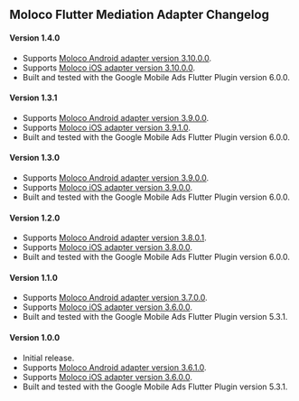 ## Moloco Flutter Mediation Adapter Changelog

#### Version 1.4.0
- Supports [Moloco Android adapter version 3.10.0.0](https://github.com/googleads/googleads-mobile-android-mediation/blob/main/ThirdPartyAdapters/moloco/CHANGELOG.md#version-31000).
- Supports [Moloco iOS adapter version 3.10.0.0](https://github.com/googleads/googleads-mobile-ios-mediation/blob/main/adapters/Moloco/CHANGELOG.md#version-31000).
- Built and tested with the Google Mobile Ads Flutter Plugin version 6.0.0.

#### Version 1.3.1
- Supports [Moloco Android adapter version 3.9.0.0](https://github.com/googleads/googleads-mobile-android-mediation/blob/main/ThirdPartyAdapters/moloco/CHANGELOG.md#version-3900).
- Supports [Moloco iOS adapter version 3.9.1.0](https://github.com/googleads/googleads-mobile-ios-mediation/blob/main/adapters/Moloco/CHANGELOG.md#version-3910).
- Built and tested with the Google Mobile Ads Flutter Plugin version 6.0.0.

#### Version 1.3.0
- Supports [Moloco Android adapter version 3.9.0.0](https://github.com/googleads/googleads-mobile-android-mediation/blob/main/ThirdPartyAdapters/moloco/CHANGELOG.md#version-3900).
- Supports [Moloco iOS adapter version 3.9.0.0](https://github.com/googleads/googleads-mobile-ios-mediation/blob/main/adapters/Moloco/CHANGELOG.md#version-3900).
- Built and tested with the Google Mobile Ads Flutter Plugin version 6.0.0.

#### Version 1.2.0
- Supports [Moloco Android adapter version 3.8.0.1](https://github.com/googleads/googleads-mobile-android-mediation/blob/main/ThirdPartyAdapters/moloco/CHANGELOG.md#version-3801).
- Supports [Moloco iOS adapter version 3.8.0.0](https://github.com/googleads/googleads-mobile-ios-mediation/blob/main/adapters/Moloco/CHANGELOG.md#version-3800).
- Built and tested with the Google Mobile Ads Flutter Plugin version 6.0.0.

#### Version 1.1.0
- Supports [Moloco Android adapter version 3.7.0.0](https://github.com/googleads/googleads-mobile-android-mediation/blob/main/ThirdPartyAdapters/moloco/CHANGELOG.md#version-3700).
- Supports [Moloco iOS adapter version 3.6.0.0](https://github.com/googleads/googleads-mobile-ios-mediation/blob/main/adapters/Moloco/CHANGELOG.md#version-3600).
- Built and tested with the Google Mobile Ads Flutter Plugin version 5.3.1.

#### Version 1.0.0
- Initial release.
- Supports [Moloco Android adapter version 3.6.1.0](https://github.com/googleads/googleads-mobile-android-mediation/blob/main/ThirdPartyAdapters/moloco/CHANGELOG.md#version-3610).
- Supports [Moloco iOS adapter version 3.6.0.0](https://github.com/googleads/googleads-mobile-ios-mediation/blob/main/adapters/Moloco/CHANGELOG.md#version-3600).
- Built and tested with the Google Mobile Ads Flutter Plugin version 5.3.1.